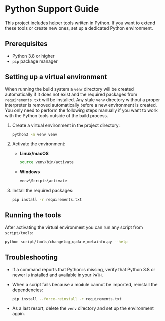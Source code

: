 # Python Support Guide

This project includes helper tools written in Python. If you want to extend these tools or create new ones, set up a dedicated Python environment.

## Prerequisites

* Python 3.8 or higher
* `pip` package manager

## Setting up a virtual environment

When running the build system a `venv` directory will be created automatically if it does not exist and the required packages from `requirements.txt` will be installed. Any stale `venv` directory without a proper interpreter is removed automatically before a new environment is created. You only need to perform the following steps manually if you want to work with the Python tools outside of the build process.

1. Create a virtual environment in the project directory:

   ```bash
   python3 -m venv venv
   ```

2. Activate the environment:

   * **Linux/macOS**
     ```bash
     source venv/bin/activate
     ```
   * **Windows**
     ```cmd
     venv\Scripts\activate
     ```

3. Install the required packages:

   ```bash
   pip install -r requirements.txt
   ```

## Running the tools

After activating the virtual environment you can run any script from `script/tools`:

```bash
python script/tools/changelog_update_metainfo.py --help
```

## Troubleshooting

* If a command reports that Python is missing, verify that Python 3.8 or newer is installed and available in your `PATH`.
* When a script fails because a module cannot be imported, reinstall the dependencies:

  ```bash
  pip install --force-reinstall -r requirements.txt
  ```
* As a last resort, delete the `venv` directory and set up the environment again.


